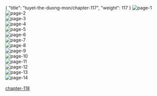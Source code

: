 { "title": "tuyet-the-duong-mon/chapter-117", "weight": 117 }
<img src="tuyet-the-duong-mon_0117_01-fe03da3bdc4416c0af6ea2371d337787.webp" alt="page-1" origin="http://1.bp.blogspot.com/-K5h8Jttk8T4/WbFANET3NiI/AAAAAAAAfAQ/bTuIaqIp_rgdYlM1hqzd-P6mlcj1ij2KACLcBGAs/s1600/0001.jpg?imgmax=0"><br/>
<img src="tuyet-the-duong-mon_0117_02-0c2a1acfcb2469bf400b269e9fcd1912.webp" alt="page-2" origin="http://1.bp.blogspot.com/-T2I7Fz8gQQs/WbFANLMzQyI/AAAAAAAAfAY/2NEA1BtFGEMRofJlPGxWfyXwAyLoP0XAQCLcBGAs/s1600/0003.jpg?imgmax=0"><br/>
<img src="tuyet-the-duong-mon_0117_03-5457d86a3d60bc476dbb1cad1f5b3947.webp" alt="page-3" origin="http://1.bp.blogspot.com/-nYpcFPYWGFA/WbFAONYhNZI/AAAAAAAAfAc/ZxLvn1TxzGkS_RfugX25vms0FQt11qhHQCLcBGAs/s1600/0004.jpg?imgmax=0"><br/>
<img src="tuyet-the-duong-mon_0117_04-ce5b71ea896bd7151b5e15771f965b0c.webp" alt="page-4" origin="http://1.bp.blogspot.com/-GL8PLfdTNIw/WbFAOdH2tKI/AAAAAAAAfAg/-EfwqWrr9hwYSbfblV9gQLS5WeGT3SPRgCLcBGAs/s1600/0005.jpg?imgmax=0"><br/>
<img src="tuyet-the-duong-mon_0117_05-0070107548d37ddcd71f681f55a83a4c.webp" alt="page-5" origin="http://1.bp.blogspot.com/-S94mfnS57mg/WbFAOXIx8EI/AAAAAAAAfAk/NFp1nE18fh8fP3PHxmFcMrwpHKsM6pAFgCLcBGAs/s1600/0006.jpg?imgmax=0"><br/>
<img src="tuyet-the-duong-mon_0117_06-9bc8573afd514070e804b31b11e6249f.webp" alt="page-6" origin="http://1.bp.blogspot.com/-1lsEY10HKno/WbFAPEYFBKI/AAAAAAAAfAo/4evqCwDMdJkdKZw89aNWk1cox4UmqG5XACLcBGAs/s1600/0007.jpg?imgmax=0"><br/>
<img src="tuyet-the-duong-mon_0117_07-9cc4c2eb4d8d9bb99da5ee23e14d3a03.webp" alt="page-7" origin="http://1.bp.blogspot.com/-tDaKJzRw2Uc/WbFAPfOW-QI/AAAAAAAAfAs/Cvbih1ZrQ3Ie1UAdJB6GA2pPfqeidxzDwCLcBGAs/s1600/0008.jpg?imgmax=0"><br/>
<img src="tuyet-the-duong-mon_0117_08-4ba45889da7802a0fc477e22aa52f784.webp" alt="page-8" origin="http://1.bp.blogspot.com/-TyaOYv4TsCs/WbFAPi07tLI/AAAAAAAAfAw/J3DkbJLg3hsUFvR-AXl_sOEoKtlbs8GCQCLcBGAs/s1600/0009.jpg?imgmax=0"><br/>
<img src="tuyet-the-duong-mon_0117_09-2dc35afcf1b1382b1d536b49ceab4df7.webp" alt="page-9" origin="http://1.bp.blogspot.com/-K0Vebemy-z4/WbFAP8du4GI/AAAAAAAAfA0/4YsrBUz0IKwtDi3uvClQ1SW-6bqS_ZUeACLcBGAs/s1600/0010.jpg?imgmax=0"><br/>
<img src="tuyet-the-duong-mon_0117_10-c6cc288b386e5ed695d2a92ef6e817e4.webp" alt="page-10" origin="http://1.bp.blogspot.com/-9OuUsjQ-vNo/WbFAP79G_WI/AAAAAAAAfA4/x5JugrpmHtU3uv0nhyQZn6V_p6F16JkpgCLcBGAs/s1600/0011.jpg?imgmax=0"><br/>
<img src="tuyet-the-duong-mon_0117_11-cee5648924a3e06e66567f761d852dbe.webp" alt="page-11" origin="http://1.bp.blogspot.com/-PJeNWkS5FJ4/WbFAQXnq5DI/AAAAAAAAfA8/ENBGBmFsIwI6HI6ek-AojECwhYQp5WtbgCLcBGAs/s1600/0012.jpg?imgmax=0"><br/>
<img src="tuyet-the-duong-mon_0117_12-cde51856f706bb97cdde38ab5a6c7289.webp" alt="page-12" origin="http://1.bp.blogspot.com/-O56GvQYgAIQ/WbFAQZr-PDI/AAAAAAAAfBA/deIhX9UohWcfEyO9fhfROHnGeO3vibLQwCLcBGAs/s1600/0013.jpg?imgmax=0"><br/>
<img src="tuyet-the-duong-mon_0117_13-bf7d17b209fbf6931aa36467029339bb.webp" alt="page-13" origin="http://1.bp.blogspot.com/-ApDc1pUHAI4/WbFAQrjr9KI/AAAAAAAAfBE/DbeqmwWXvhoUQAKFoiyQL7QbM5cXb9kLwCLcBGAs/s1600/0014.jpg?imgmax=0"><br/>
<img src="tuyet-the-duong-mon_0117_14-a40fe4c2ed8d55fd402509862ead4f49.webp" alt="page-14" origin="http://1.bp.blogspot.com/-KA4_NpBTvrQ/WbFARIPH2vI/AAAAAAAAfBI/lqx757J86MgIZ7dCj6hvApQD1fg62aKdQCLcBGAs/s1600/0015.jpg?imgmax=0"><br/>
<br/><a class="nextchap" href="/tuyet-the-duong-mon/chapter-118">chapter-118</a>
